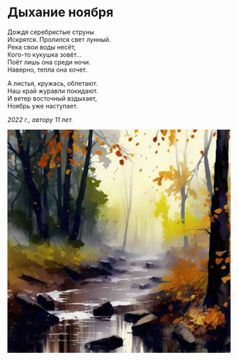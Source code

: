 # Дыхание ноября

Дождя серебристые струны  
Искрятся. Пролился свет лунный.  
Река свои воды несёт,  
Кого-то кукушка зовёт...  
Поёт лишь она среди ночи.  
Наверно, тепла она хочет.  

А листья, кружась, облетают.  
Наш край журавли покидают.  
И ветер восточный вздыхает,  
Ноябрь уже наступает.

*2022 г., автору 11 лет.*

![Осень](../images/autumn.jpg)
